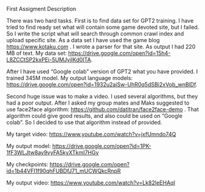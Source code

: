 First Assigment Description

There was two hard tasks. First is to find data set for GPT2 training. I have tried to
find ready set what will contain some game devoted site, but I failed. So I write the
script what will search through common crawl index and upload specific site. As a
data set I have used the game blog https://www.kotaku.com . I wrote a parser for that
site. As output I had 220 MB of text.
My data set: https://drive.google.com/open?id=15h4-L8ZCCtSP2kxPEi-5UMJyiIKd0ITA.

After I have used “Google colab” version of GPT2 what you have provided. I trained
345M model.
My output language models: https://drive.google.com/open?id=1932u2aiSw-UhR0q5dSBi2xVob_wnBlDf.

Second huge issue was to make a video. I used several algorithms, but they had a
poor output. After I asked my group mates and Maks suggested to use face2face
algorithm: https://github.com/datitran/face2face-demo . That algorithm could give
good results, and also could be used on “Google colab”. So I decided to use that
algorithm instead of provided.


My target video:
https://www.youtube.com/watch?v=jxfUmndo74Q

My output model:
https://drive.google.com/open?id=1PK-1fF3WLJtw8ay9vyFA5kyXTkmI7HGv

My checkpoints:
https://drive.google.com/open?id=1b44VFI1f90qhFUBDfJ71_mUCWQkcRnpR

My output video:
https://www.youtube.com/watch?v=Lk82leEHAqI
